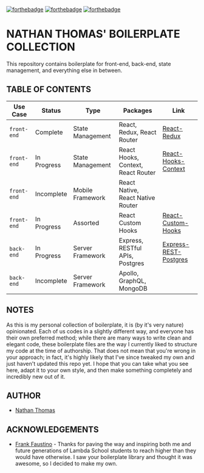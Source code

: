 [![forthebadge](https://forthebadge.com/images/badges/made-with-crayons.svg)](https://forthebadge.com) [![forthebadge](https://forthebadge.com/images/badges/compatibility-club-penguin.svg)](https://forthebadge.com) [![forthebadge](https://forthebadge.com/images/badges/no-ragrets.svg)](https://forthebadge.com)

# NATHAN THOMAS' BOILERPLATE COLLECTION

This repository contains boilerplate for front-end, back-end, state management, and everything else in between.

## TABLE OF CONTENTS

| Use Case    | Status      | Type             | Packages                           | Link                                         |
| ----------- | ----------- | ---------------- | ---------------------------------- | -------------------------------------------- |
| `front-end` | Complete    | State Management | React, Redux, React Router         | [React-Redux](./React-Redux)                 |
| `front-end` | In Progress | State Management | React Hooks, Context, React Router | [React-Hooks-Context](./React-Hooks-Context) |
| `front-end` | Incomplete  | Mobile Framework | React Native, React Native Router  |                                              |
| `front-end` | In Progress | Assorted         | React Custom Hooks                 | [React-Custom-Hooks](./React-Custom-Hooks)   |
| `back-end`  | In Progress | Server Framework | Express, RESTful APIs, Postgres    | [Express-REST-Postgres](./Express-Postgres)  |
| `back-end`  | Incomplete  | Server Framework | Apollo, GraphQL, MongoDB           |                                              |

## NOTES

As this is my personal collection of boilerplate, it is (by it's very nature) opinionated. Each of us codes in a slightly different way, and everyone has their own preferred method; while there are many ways to write clean and elegant code, these boilerplate files are the way I currently liked to structure my code at the time of authorship. That does not mean that you're wrong in your approach; in fact, it's highly likely that I've since tweaked my own and just haven't updated this repo yet. I hope that you can take what you see here, adapt it to your own style, and then make something completely and incredibly new out of it.

## AUTHOR

- [Nathan Thomas](https://github.com/nwthomas)

## ACKNOWLEDGEMENTS

- [Frank Faustino](https://github.com/frankfaustino) - Thanks for paving the way and inspiring both me and future generations of Lambda School students to reach higher than they would have otherwise. I saw your boilerplate library and thought it was awesome, so I decided to make my own.
